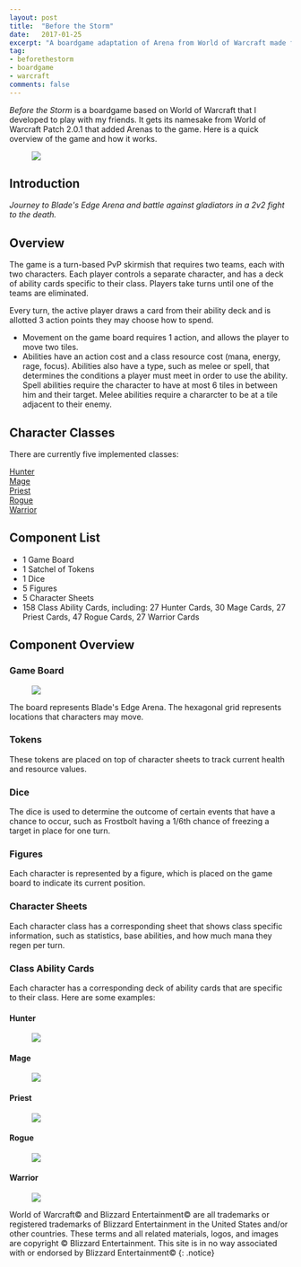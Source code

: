 ```yaml
---
layout: post
title:  "Before the Storm"
date:   2017-01-25
excerpt: "A boardgame adaptation of Arena from World of Warcraft made for personal use."
tag:
- beforethestorm 
- boardgame
- warcraft
comments: false
---
```


*Before the Storm* is a boardgame based on World of Warcraft that I developed to play with my friends. It gets its namesake from World of Warcraft Patch 2.0.1 that added Arenas to the game. Here is a quick overview of the game and how it works.  

<figure>
	<a href="/images/bts-game-overview.jpg"><img src="/images/bts-game-overview.jpg"></a>
</figure>

## Introduction

*Journey to Blade's Edge Arena and battle against gladiators in a 2v2 fight to the death.*

## Overview

The game is a turn-based PvP skirmish that requires two teams, each with two characters. Each player controls a separate character, and has a deck of ability cards specific to their class. Players take turns until one of the teams are eliminated. 

Every turn, the active player draws a card from their ability deck and is allotted 3 action points they may choose how to spend.

* Movement on the game board requires 1 action, and allows the player to move two tiles. 
* Abilities have an action cost and a class resource cost (mana, energy, rage, focus). Abilities also have a type, such as melee or spell, that determines the conditions a player must meet in order to use the ability. Spell abilities require the character to have at most 6 tiles in between him and their target. Melee abilities require a chararcter to be at a tile adjacent to their enemy.

## Character Classes
There are currently five implemented classes:

<div markdown="0"><a href="#hunter" class="btn btn-hunter">Hunter</a></div>
<div markdown="0"><a href="#mage" class="btn btn-mage">Mage</a></div>
<div markdown="0"><a href="#priest" class="btn">Priest</a></div>
<div markdown="0"><a href="#rogue" class="btn btn-rogue">Rogue</a></div>
<div markdown="0"><a href="#warrior" class="btn btn-warrior">Warrior</a></div>

## Component List
* 1 Game Board
* 1 Satchel of Tokens
* 1 Dice
* 5 Figures
* 5 Character Sheets
* 158 Class Ability Cards, including: 27 Hunter Cards, 30 Mage Cards, 27 Priest Cards, 47 Rogue Cards, 27 Warrior Cards
	
## Component Overview

### Game Board
<figure>
	<a href="https://rowin1.github.io/images/bts-game-overview.jpg"><img src="/images/bts-gameboard.jpg"></a>
</figure>

The board represents Blade's Edge Arena. The hexagonal grid represents locations that characters may move. 

### Tokens
These tokens are placed on top of character sheets to track current health and resource values.

### Dice
The dice is used to determine the outcome of certain events that have a chance to occur, such as Frostbolt having a 1/6th chance of freezing a target in place for one turn.

### Figures
Each character is represented by a figure, which is placed on the game board to indicate its current position.

### Character Sheets
Each character class has a corresponding sheet that shows class specific information, such as statistics, base abilities, and how much mana they regen per turn.

### Class Ability Cards
Each character has a corresponding deck of ability cards that are specific to their class. Here are some examples:

#### Hunter

<figure>
	<a href="#hunter"><img src="/images/bts-hunter-rapidfire.jpg"></a>
</figure>

#### Mage

<figure>
	<a href="#mage"><img src="/images/bts-mage-frostbolt.jpg"></a>
</figure>

#### Priest

<figure>
	<a href="#priest"><img src="/images/bts-priest-fade.jpg"></a>
</figure>

#### Rogue

<figure>
	<a href="#rogue"><img src="/images/bts-rogue-distract.jpg"></a>
</figure>

#### Warrior

<figure>
	<a href="#warrior"><img src="/images/bts-warrior-intervene.jpg"></a>
</figure>



World of Warcraft© and Blizzard Entertainment© are all trademarks or registered trademarks of Blizzard Entertainment in the United States and/or other countries. These terms and all related materials, logos, and images are copyright © Blizzard Entertainment. This site is in no way associated with or endorsed by Blizzard Entertainment©
{: .notice}
